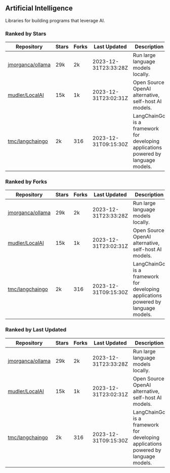 ## Artificial Intelligence

Libraries for building programs that leverage AI.

### Ranked by Stars

| Repository | Stars | Forks | Last Updated | Description | 
|------------|-------|-------|--------------|-------------|
| [jmorganca/ollama](https://github.com/jmorganca/ollama) | 29k | 2k | 2023-12-31T23:33:28Z |  Run large language models locally. |
| [mudler/LocalAI](https://github.com/mudler/LocalAI) | 15k | 1k | 2023-12-31T23:02:31Z |  Open Source OpenAI alternative, self-host AI models. |
| [tmc/langchaingo](https://github.com/tmc/langchaingo) | 2k | 316 | 2023-12-31T09:15:30Z |  LangChainGo is a framework for developing applications powered by language models. |

### Ranked by Forks

| Repository | Stars | Forks | Last Updated | Description | 
|------------|-------|-------|--------------|-------------|
| [jmorganca/ollama](https://github.com/jmorganca/ollama) | 29k | 2k | 2023-12-31T23:33:28Z |  Run large language models locally. |
| [mudler/LocalAI](https://github.com/mudler/LocalAI) | 15k | 1k | 2023-12-31T23:02:31Z |  Open Source OpenAI alternative, self-host AI models. |
| [tmc/langchaingo](https://github.com/tmc/langchaingo) | 2k | 316 | 2023-12-31T09:15:30Z |  LangChainGo is a framework for developing applications powered by language models. |

### Ranked by Last Updated

| Repository | Stars | Forks | Last Updated | Description | 
|------------|-------|-------|--------------|-------------|
| [jmorganca/ollama](https://github.com/jmorganca/ollama) | 29k | 2k | 2023-12-31T23:33:28Z |  Run large language models locally. |
| [mudler/LocalAI](https://github.com/mudler/LocalAI) | 15k | 1k | 2023-12-31T23:02:31Z |  Open Source OpenAI alternative, self-host AI models. |
| [tmc/langchaingo](https://github.com/tmc/langchaingo) | 2k | 316 | 2023-12-31T09:15:30Z |  LangChainGo is a framework for developing applications powered by language models. |

